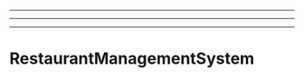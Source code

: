 ---------------------------------------------------------------------------
----------------------------------------------------------------------------------------------------
----------------------------------------------------------------------------------------------------
# RestaurantManagementSystem
